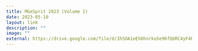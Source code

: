 ```yaml
---
title: MGeSprit 2023 (Volume 1)
date: 2023-05-10
layout: link
description: ""
image: ""
external: https://drive.google.com/file/d/1hSOA1eEh0hnrko5e96fQURC4yF4PYaDd/view?usp=share_link
---
```

